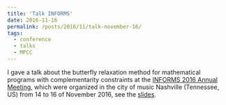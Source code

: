 ```yaml
---
title: 'Talk INFORMS'
date: 2016-11-16
permalink: /posts/2016/11/talk-november-16/
tags:
  - conference
  - talks
  - MPCC
---
```


I gave a talk about the butterfly relaxation method for mathematical programs with complementarity constraints at the [INFORMS 2016 Annual Meeting](http://meetings2.informs.org/wordpress/nashville2016/), which were organized in the city of music Nashville (Tennessee, US) from 14 to 16 of November 2016, see the [slides](files/diapo_MPCC_Butterfly.pdf).
